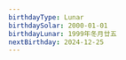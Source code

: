 ```yaml
---
birthdayType: Lunar
birthdaySolar: 2000-01-01
birthdayLunar: 1999年冬月廿五
nextBirthday: 2024-12-25
---
```

